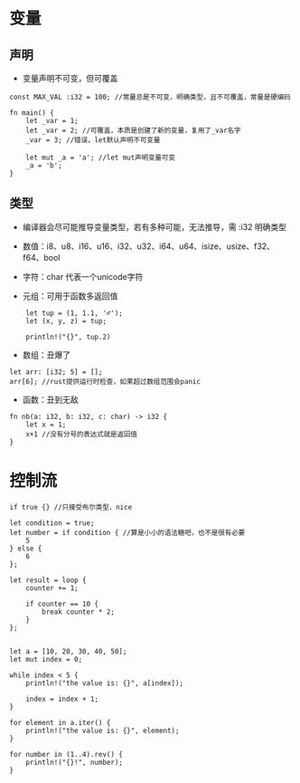 # 变量

## 声明
- 变量声明不可变，但可覆盖
```
const MAX_VAL :i32 = 100; //常量总是不可变，明确类型，且不可覆盖，常量是硬编码

fn main() {
    let _var = 1;
    let _var = 2; //可覆盖，本质是创建了新的变量，复用了_var名字
    _var = 3; //错误，let默认声明不可变量

    let mut _a = 'a'; //let mut声明变量可变
    _a = 'b'; 
}
```

## 类型
- 编译器会尽可能推导变量类型，若有多种可能，无法推导，需 :i32 明确类型

- 数值：i8、u8、i16、u16、i32、u32、i64、u64、isize、usize、f32、f64、bool
- 字符：char 代表一个unicode字符

- 元组：可用于函数多返回值
```
    let tup = (1, 1.1, '♂');
    let (x, y, z) = tup;

    println!("{}", tup.2)
```

- 数组：丑爆了
```
let arr: [i32; 5] = [];
arr[6]; //rust提供运行时检查，如果超过数组范围会panic
```

- 函数：丑到无敌

```
fn nb(a: i32, b: i32, c: char) -> i32 {
    let x = 1;
    x+1 //没有分号的表达式就是返回值
}
```

# 控制流
```
if true {} //只接受布尔类型，nice

let condition = true;
let number = if condition { //算是小小的语法糖吧，也不是很有必要
    5
} else {
    6
};

let result = loop {
    counter += 1;

    if counter == 10 {
        break counter * 2;
    }
};


let a = [10, 20, 30, 40, 50];
let mut index = 0;

while index < 5 {
    println!("the value is: {}", a[index]);

    index = index + 1;
}

for element in a.iter() {
    println!("the value is: {}", element);
}

for number in (1..4).rev() {
    println!("{}!", number);
}
```

